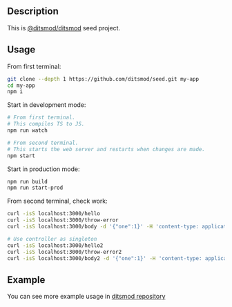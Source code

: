 ## Description

This is [@ditsmod/ditsmod](https://github.com/ditsmod/ditsmod) seed project.

## Usage

From first terminal:

```bash
git clone --depth 1 https://github.com/ditsmod/seed.git my-app
cd my-app
npm i
```

Start in development mode:

```bash
# From first terminal.
# This compiles TS to JS.
npm run watch

# From second terminal.
# This starts the web server and restarts when changes are made.
npm start
```

Start in production mode:

```bash
npm run build
npm run start-prod
```

From second terminal, check work:

```bash
curl -isS localhost:3000/hello
curl -isS localhost:3000/throw-error
curl -isS localhost:3000/body -d '{"one":1}' -H 'content-type: application/json'

# Use controller as singleton
curl -isS localhost:3000/hello2
curl -isS localhost:3000/throw-error2
curl -isS localhost:3000/body2 -d '{"one":1}' -H 'content-type: application/json'
```

## Example

You can see more example usage in [ditsmod repository](https://github.com/ditsmod/ditsmod/tree/main/examples)
